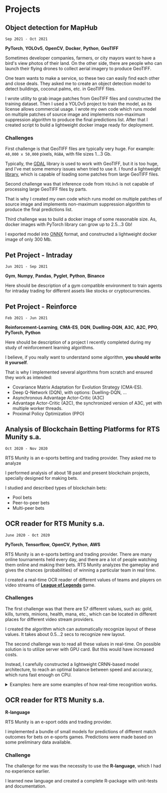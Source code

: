 # Projects

## Object detection for MapHub

`Sep 2021 - Oct 2021`

**PyTorch**, **YOLOv5**, **OpenCV**, **Docker**, **Python**, **GeoTIFF**

Sometimes developer companies, farmers, or city mayors want to have a bird's view photos of their land.
On the other side, there are people who can launch their flying drones to collect aerial imagery
to produce GeoTIFF.

One team wants to make a service, so these two can easily find each other and close deals.
They asked me to create an object detection model to detect buildings, coconut palms, etc. in GeoTIFF files. 

I wrote utility to grab image patches from GeoTIFF files and constructed the training dataset. 
Then I used a YOLOv5 project to train the model, as its license allows commercial usage.
I wrote my own code which runs model on multiple patches of source image
and implements non-maximum suppression algorithm to produce the final predictions list.
After that I created script to build a lightweight docker image ready for deployment.

### Challenges

First challenge is that GeoTIFF files are typically very huge.
For example: `40,000 x 50,000` pixels, `RGBA`, with file sizes 1...3 Gb.

Typically, the [GDAL](https://gdal.org/) library is used to work with GeoTIFF,
but it is too huge, and I've met some memory issues when tried to use it.
I found a lightweight [library](https://github.com/KipCrossing/geotiff/),
which is capable of loading some patches from large GeoTIFF files.

Second challenge was that inference code from `YOLOv5` is not capable
of processing large GeoTIFF files by parts.

That is why I created my own code which runs model on multiple patches of source image
and implements non-maximum suppression algorithm to produce the final predictions list.

Third challenge was to build a docker image of some reasonable size.
As, docker images with PyTorch library can grow up to 2.5...3 Gb!

I exported model into [ONNX](https://onnxruntime.ai/) format,
and constructed a lightweight docker image of only 300 Mb.

## Pet Project - Intraday

`Jun 2021 - Sep 2021`

**Gym**, **Numpy**, **Pandas**, **Pyglet**, **Python**, **Binance**

Here should be description of a gym compatible environment to train agents for intraday trading
for different assets like stocks or cryptocurrencies.

## Pet Project - Reinforce

`Feb 2021 - Jun 2021`

**Reinforcement-Learning**, **CMA-ES**, **DQN**, **Duelling-DQN**, **A3C**, **A2C**, **PPO**, **PyTorch**, **Python**

Here should be description of a project I recently completed
during my study of reinforcement learning algorithms.

I believe, if you really want to understand some algorithm, **you should write it yourself**.

That is why I implemented several algorithms from scratch and ensured they work as intended:

- Covariance Matrix Adaptation for Evolution Strategy (CMA-ES).
- Deep Q-Network (DQN), with options: Duelling-DQN, ...
- Asynchronous Advantage Actor-Critic (A3C)
- Advantage Actor-Critic (A2C), the synchronized version of A3C, yet with multiple worker threads.
- Proximal Policy Optimization (PPO)

## Analysis of Blockchain Betting Platforms for RTS Munity s.a.

`Oct 2020 - Nov 2020`

RTS Munity is an e-sports betting and trading provider.
They asked me to analyze 

I performed analysis of about 18 past and present blockchain projects,
specially designed for making bets.

I studied and described types of blockchain bets:

- Pool bets 
- Peer-to-peer bets 
- Multi-peer bets

## OCR reader for RTS Munity s.a.

`June 2020 - Oct 2020`

**PyTorch**, **Tensorflow**, **OpenCV**, **Python**, **AWS**

RTS Munity is an e-sports betting and trading provider.
There are many online tournaments held every day,
and there are a lot of people watching them online and making their bets.
RTS Munity analyzes the gameplay and gives the chances (probabilities)
of winning a particular team in real time. 

I created a real-time OCR reader of different values of teams and players
on video streams of [**League of Legends**](https://www.leagueoflegends.com/) game.

### Challenges

The first challenge was that there are 57 different values,
such as: gold, kills, turrets, minions, health, mana, etc.,
which can be located in different places for different video stream providers.

I created the algorithm which can automatically recognize layout of these values.
It takes about 0.5...2 secs to recognize new layout.

The second challenge was to read all these values in real-time.
On possible solution is to utilize server with GPU card.
But this would have increased costs.

Instead, I carefully constructed a lightweight CRNN-based model architecture,
to reach an optimal balance between speed and accuracy, which runs fast enough on CPU.

<details>
<summary>Examples: here are some examples of how real-time recognition works.</summary>

<video width="100%" controls>
    <source src="/assets/ocr_lol_rts_munity.1.avi">
</video>

<video width="100%" controls>
    <source src="/assets/ocr_lol_rts_munity.2.avi">
</video>

<video width="100%" controls>
    <source src="/assets/ocr_lol_rts_munity.3.avi">
</video>

<video width="100%" controls>
    <source src="/assets/ocr_lol_rts_munity.4.avi">
</video>

<video width="100%" controls>
    <source src="/assets/ocr_lol_rts_munity.5.avi">
</video>

</details>

## OCR reader for RTS Munity s.a.

**R-language**

RTS Munity is an e-sport odds and trading provider.

I implemented a bundle of small models for predictions of different match outcomes
for bets on e-sports games.
Predictions were made based on some preliminary data available.

### Challenge

The challenge for me was the necessity to use the **R-language**,
which I had no experience earlier.

I learned new language and created a complete R-package with unit-tests and documentation.

